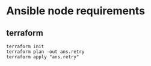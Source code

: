 # Ansible node requirements

## terraform
```console
terraform init
terraform plan -out ans.retry
terraform apply "ans.retry"
```